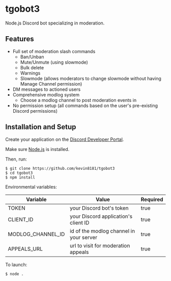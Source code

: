 # tgobot3
Node.js Discord bot specializing in moderation.

## Features
- Full set of moderation slash commands
  - Ban/Unban
  - Mute/Unmute (using slowmode)
  - Bulk delete
  - Warnings
  - Slowmode (allows moderators to change slowmode without having Manage Channel permission)
- DM messages to actioned users
- Comprehensive modlog system
  - Choose a modlog channel to post moderation events in
- No permission setup (all commands based on the user's pre-existing Discord permissions)

## Installation and Setup
Create your application on the [Discord Developer Portal](https://discord.com/developers/applications).

Make sure [Node.js](https://nodejs.org/) is installed.

Then, run:
```
$ git clone https://github.com/kevin8181/tgobot3
$ cd tgobot3
$ npm install
```

Environmental variables:

| Variable            | Value                                   | Required |
|---------------------|-----------------------------------------|----------|
| TOKEN               | your Discord bot's token                | true     |
| CLIENT_ID           | your Discord application's client ID    | true     |
| MODLOG\_CHANNEL\_ID | id of the modlog channel in your server | true     |
| APPEALS_URL         | url to visit for moderation appeals     | true     |

To launch:
```
$ node .
```
